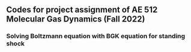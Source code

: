 ## Codes for project assignment of AE 512 Molecular Gas Dynamics (Fall 2022)

### Solving Boltzmann equation with BGK equation for standing shock
